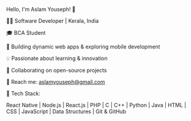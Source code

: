 Hello, I'm Aslam Youseph! 👋

👨‍💻 Software Developer | Kerala, India

🎓 BCA Student

🔧 Building dynamic web apps & exploring mobile development

💡 Passionate about learning & innovation

🔗 Collaborating on open-source projects

📩 Reach me: aslamyouseph@gmail.com


🔹 Tech Stack:

   React Native | Node.js | React.js | PHP | C | C++ | Python | Java | HTML | CSS | JavaScript | Data Structures | Git & GitHub
